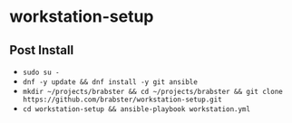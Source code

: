 # workstation-setup

## Post Install

- `sudo su -`
- `dnf -y update && dnf install -y git ansible`
- `mkdir ~/projects/brabster && cd ~/projects/brabster && git clone https://github.com/brabster/workstation-setup.git`
- `cd workstation-setup && ansible-playbook workstation.yml`
